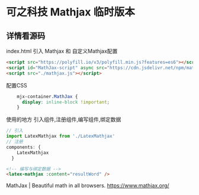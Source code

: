 
# 可之科技 Mathjax 临时版本

## 详情看源码

index.html 引入 Mathjax 和 自定义Mathjax配置

``` HTML
<script src="https://polyfill.io/v3/polyfill.min.js?features=es6"></script>
<script id="MathJax-script" async src="https://cdn.jsdelivr.net/npm/mathjax@3/es5/tex-mml-chtml.js"></script>
<script src="./mathjax.js"></script>
```

配置CSS

``` css
    mjx-container.MathJax {
      display: inline-block !important;
    }
```


使用的地方 引入组件,注册组件,编写组件,绑定数据

``` javascript
// 引入
import LatexMathjax from './LatexMathjax'
// 注册
components: {
    LatexMathjax
  }
```

``` HTML
<!-- 编写与绑定数据 -->
<latex-mathjax :content="resultWord" />
```

MathJax | Beautiful math in all browsers. https://www.mathjax.org/
